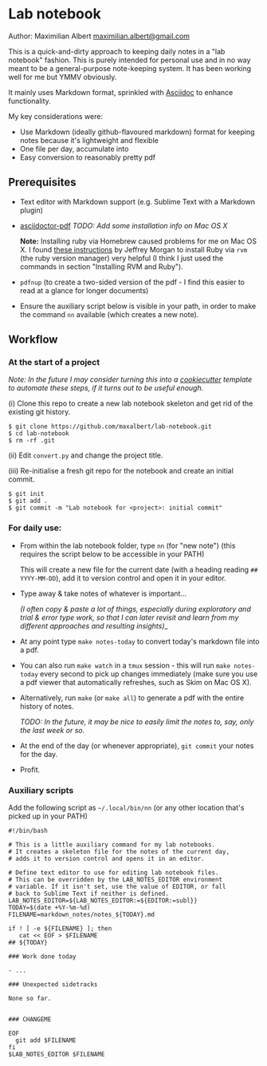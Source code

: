 Lab notebook
============

Author: Maximilian Albert <maximilian.albert@gmail.com>

This is a quick-and-dirty approach to keeping daily notes in a "lab notebook" fashion. This is purely intended for personal use and in no way meant to be a general-purpose note-keeping system. It has been working well for me but YMMV obviously.

It mainly uses Markdown format, sprinkled with [Asciidoc](http://asciidoc.org/) to enhance functionality.

My key considerations were:

- Use Markdown (ideally github-flavoured markdown) format for keeping notes because it's lightweight and flexible
- One file per day, accumulate into 
- Easy conversion to reasonably pretty pdf

## Prerequisites

- Text editor with Markdown support (e.g. Sublime Text with a Markdown plugin)

- [asciidoctor-pdf](https://github.com/asciidoctor/asciidoctor-pdf)
  _TODO: Add some installation info on Mac OS X_

  **Note:** Installing ruby via Homebrew caused problems for me on Mac OS X. I found [these instructions](http://usabilityetc.com/articles/ruby-on-mac-os-x-with-rvm/) by Jeffrey Morgan to install Ruby via `rvm` (the ruby version manager) very helpful (I think I just used the commands in section "Installing RVM and Ruby").

- `pdfnup` (to create a two-sided version of the pdf - I find this easier to read at a glance for longer documents)

- Ensure the auxiliary script below is visible in your path, in order to make the command `nn` available (which creates a new note).


## Workflow

### At the start of a project

_Note: In the future I may consider turning this into a [cookiecutter](https://github.com/audreyr/cookiecutter) template to automate these steps, if it turns out to be useful enough._

(i) Clone this repo to create a new lab notebook skeleton and get rid of the existing git history.
```
$ git clone https://github.com/maxalbert/lab-notebook.git
$ cd lab-notebook
$ rm -rf .git
```

(ii) Edit `convert.py` and change the project title.

(iii) Re-initialise a fresh git repo for the notebook and create an initial commit.
```
$ git init
$ git add .
$ git commit -m "Lab notebook for <project>: initial commit"
```

### For daily use:

- From within the lab notebook folder, type `nn` (for "new note") (this requires the script below to be accessible in your PATH)

  This will create a new file for the current date (with a heading reading `## YYYY-MM-DD`), add it to version control and open it in your editor.

- Type away & take notes of whatever is important...

  _(I often copy & paste a lot of things, especially during exploratory and trial & error type work, so that I can later revisit and learn from my different approaches and resulting insights)__

- At any point type `make notes-today` to convert today's markdown file into a pdf.

- You can also run `make watch` in a `tmux` session - this will run `make notes-today` every second to pick up changes immediately (make sure you use a pdf viewer that automatically refreshes, such as Skim on Mac OS X).

- Alternatively, run `make` (or `make all`) to generate a pdf with the entire history of notes.

  _TODO: In the future, it may be nice to easily limit the notes to, say, only the last week or so._

- At the end of the day (or whenever appropriate), `git commit` your notes for the day.

- Profit.


### Auxiliary scripts

Add the following script as `~/.local/bin/nn` (or any other location that's picked up in your PATH)

```
#!/bin/bash

# This is a little auxiliary command for my lab notebooks.
# It creates a skeleton file for the notes of the current day,
# adds it to version control and opens it in an editor.

# Define text editor to use for editing lab notebook files.
# This can be overridden by the LAB_NOTES_EDITOR environment
# variable. If it isn't set, use the value of EDITOR, or fall
# back to Sublime Text if neither is defined.
LAB_NOTES_EDITOR=${LAB_NOTES_EDITOR:=${EDITOR:=subl}}
TODAY=$(date +%Y-%m-%d)
FILENAME=markdown_notes/notes_${TODAY}.md

if ! [ -e ${FILENAME} ]; then
   cat << EOF > $FILENAME
## ${TODAY}

### Work done today

- ...

### Unexpected sidetracks

None so far.


### CHANGEME

EOF
  git add $FILENAME
fi
$LAB_NOTES_EDITOR $FILENAME
```
